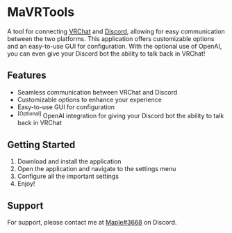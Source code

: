 # MaVRTools
A tool for connecting [VRChat](https://vrchat.com/ "VRChat") and [Discord](https://discord.com/ "Discord"), allowing for easy communication between the two platforms. This application offers customizable options and an easy-to-use GUI for configuration. With the optional use of OpenAI, you can even give your Discord bot the ability to talk back in VRChat!

## Features
+ Seamless communication between VRChat and Discord
+ Customizable options to enhance your experience
+ Easy-to-use GUI for configuration
+ <sup>[Optional]</sup> OpenAI integration for giving your Discord bot the ability to talk back in VRChat

## Getting Started
1. Download and install the application
2. Open the application and navigate to the settings menu
3. Configure all the important settings
4. Enjoy!

## Support
For support, please contact me at [Maple#3668](https://discord.com/users/223644807761887233 "Maple#3668") on Discord.
